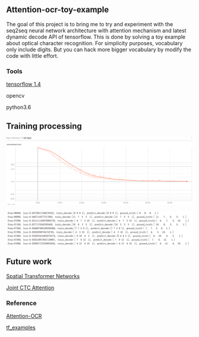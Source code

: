 ## Attention-ocr-toy-example

The goal of this project is to bring me to try and experiment with the seq2seq neural network architecture with attention mechanism and latest dynamic decode API of tensorflow.  This is done by solving a toy example about optical character recognition. For simplicity purposes, vocabulary only include digits. But you can hack more bigger vocabulary by modify the code with little effort.

### Tools

[tensorflow 1.4](https://github.com/tensorflow/tensorflow)

opencv

python3.6

## Training processing

![](loss.png)

![](print_log.png)

## Future work

[Spatial Transformer Networks](https://arxiv.org/pdf/1506.02025.pdf)

[Joint CTC Attention](https://arxiv.org/pdf/1609.06773v1.pdf)

### Reference

[Attention-OCR](https://github.com/da03/Attention-OCR)

[tf_examples](https://github.com/ilblackdragon/tf_examples)

